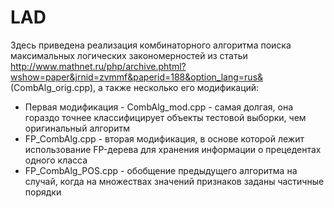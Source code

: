 # LAD
Здесь приведена реализация комбинаторного алгоритма поиска максимальных логических закономерностей из статьи http://www.mathnet.ru/php/archive.phtml?wshow=paper&jrnid=zvmmf&paperid=188&option_lang=rus& (CombAlg_orig.cpp), а также несколько его модификаций:
* Первая модификация - CombAlg_mod.cpp - самая долгая, она гораздо точнее классифицирует объекты тестовой выборки, чем оригинальный алгоритм
* FP_CombAlg.cpp - вторая модификация, в основе которой лежит использование FP-дерева для хранения информации о прецедентах одного класса
* FP_CombAlg_POS.cpp - обобщение предыдущего алгоритма на случай, когда на множествах значений признаков заданы частичные порядки
